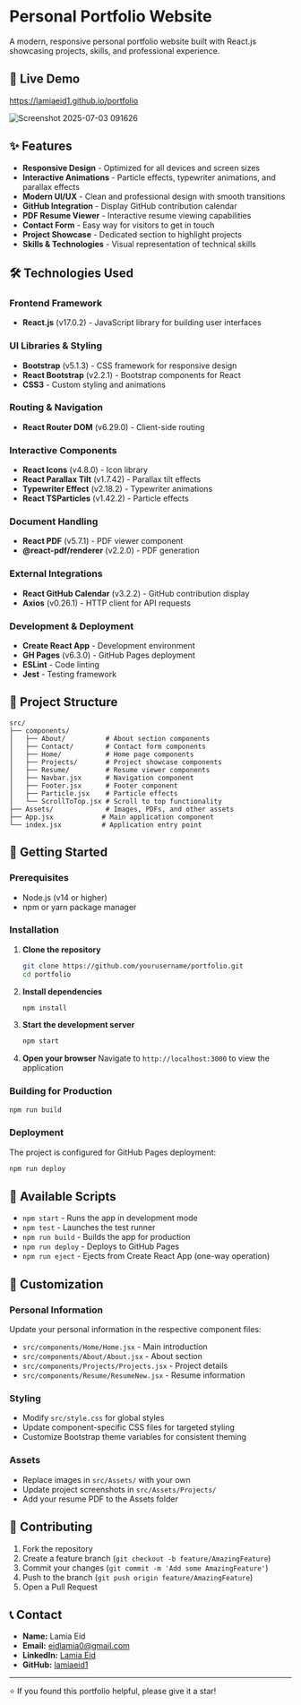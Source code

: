 # Personal Portfolio Website

A modern, responsive personal portfolio website built with React.js showcasing projects, skills, and professional experience.

## 🚀 Live Demo

https://lamiaeid1.github.io/portfolio

![Screenshot 2025-07-03 091626](https://github.com/user-attachments/assets/5a5a3eb8-2ac7-4abb-89cc-73327d2db593)

## ✨ Features

- **Responsive Design** - Optimized for all devices and screen sizes
- **Interactive Animations** - Particle effects, typewriter animations, and parallax effects
- **Modern UI/UX** - Clean and professional design with smooth transitions
- **GitHub Integration** - Display GitHub contribution calendar
- **PDF Resume Viewer** - Interactive resume viewing capabilities
- **Contact Form** - Easy way for visitors to get in touch
- **Project Showcase** - Dedicated section to highlight projects
- **Skills & Technologies** - Visual representation of technical skills

## 🛠️ Technologies Used

### Frontend Framework
- **React.js** (v17.0.2) - JavaScript library for building user interfaces

### UI Libraries & Styling
- **Bootstrap** (v5.1.3) - CSS framework for responsive design
- **React Bootstrap** (v2.2.1) - Bootstrap components for React
- **CSS3** - Custom styling and animations

### Routing & Navigation
- **React Router DOM** (v6.29.0) - Client-side routing

### Interactive Components
- **React Icons** (v4.8.0) - Icon library
- **React Parallax Tilt** (v1.7.42) - Parallax tilt effects
- **Typewriter Effect** (v2.18.2) - Typewriter animations
- **React TSParticles** (v1.42.2) - Particle effects

### Document Handling
- **React PDF** (v5.7.1) - PDF viewer component
- **@react-pdf/renderer** (v2.2.0) - PDF generation

### External Integrations
- **React GitHub Calendar** (v3.2.2) - GitHub contribution display
- **Axios** (v0.26.1) - HTTP client for API requests

### Development & Deployment
- **Create React App** - Development environment
- **GH Pages** (v6.3.0) - GitHub Pages deployment
- **ESLint** - Code linting
- **Jest** - Testing framework

## 📁 Project Structure

```
src/
├── components/
│   ├── About/          # About section components
│   ├── Contact/        # Contact form components
│   ├── Home/           # Home page components
│   ├── Projects/       # Project showcase components
│   ├── Resume/         # Resume viewer components
│   ├── Navbar.jsx      # Navigation component
│   ├── Footer.jsx      # Footer component
│   ├── Particle.jsx    # Particle effects
│   └── ScrollToTop.jsx # Scroll to top functionality
├── Assets/             # Images, PDFs, and other assets
├── App.jsx            # Main application component
└── index.jsx          # Application entry point
```

## 🚀 Getting Started

### Prerequisites
- Node.js (v14 or higher)
- npm or yarn package manager

### Installation

1. **Clone the repository**
   ```bash
   git clone https://github.com/yourusername/portfolio.git
   cd portfolio
   ```

2. **Install dependencies**
   ```bash
   npm install
   ```

3. **Start the development server**
   ```bash
   npm start
   ```

4. **Open your browser**
   Navigate to `http://localhost:3000` to view the application

### Building for Production

```bash
npm run build
```

### Deployment

The project is configured for GitHub Pages deployment:

```bash
npm run deploy
```

## 📝 Available Scripts

- `npm start` - Runs the app in development mode
- `npm test` - Launches the test runner
- `npm run build` - Builds the app for production
- `npm run deploy` - Deploys to GitHub Pages
- `npm run eject` - Ejects from Create React App (one-way operation)

## 🎨 Customization

### Personal Information
Update your personal information in the respective component files:
- `src/components/Home/Home.jsx` - Main introduction
- `src/components/About/About.jsx` - About section
- `src/components/Projects/Projects.jsx` - Project details
- `src/components/Resume/ResumeNew.jsx` - Resume information

### Styling
- Modify `src/style.css` for global styles
- Update component-specific CSS files for targeted styling
- Customize Bootstrap theme variables for consistent theming

### Assets
- Replace images in `src/Assets/` with your own
- Update project screenshots in `src/Assets/Projects/`
- Add your resume PDF to the Assets folder

## 🤝 Contributing

1. Fork the repository
2. Create a feature branch (`git checkout -b feature/AmazingFeature`)
3. Commit your changes (`git commit -m 'Add some AmazingFeature'`)
4. Push to the branch (`git push origin feature/AmazingFeature`)
5. Open a Pull Request


## 📞 Contact

- **Name:** Lamia Eid
- **Email:** eidlamia0@gmail.com
- **LinkedIn:** [Lamia Eid](https://www.linkedin.com/in/lamia-eid-249b3431a/)
- **GitHub:** [lamiaeid1](https://github.com/lamiaeid1)

---

⭐ If you found this portfolio helpful, please give it a star! 
